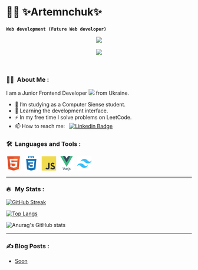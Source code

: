 # 🏄‍♂️ ✨Artemnchuk✨
**`Web development (Future Web developer)`**
<p align="center">
<img src="https://media.giphy.com/media/v1.Y2lkPTc5MGI3NjExbGprZWV2MHo3bzl1ZmttNmUzczQwbWp2MHFsbDJpMXA1ZHY3YjJ6YyZlcD12MV9pbnRlcm5hbF9naWZfYnlfaWQmY3Q9Zw/KpACNEh8jXK2Q/giphy.gif"/>
</p>
<p align="center">
    <img src="https://readme-typing-svg.herokuapp.com/?lines=Hi+hi+hi+hello;Welcome+to+my+profile!;Have+a+look+around!&font=Fira%20Code&color=%23D62F79&center=true&width=280&height=50">
</p>
<!-- <a href="https://www.buymeacoffee.com/artemnchuk" target="_blank"><img src="https://cdn.buymeacoffee.com/buttons/default-orange.png" alt="Buy Me A Coffee" height="41" width="174"></a>
</p> -->
<p align="center"><img src="https://komarev.com/ghpvc/?username=artemnchuk&style=flat-square&color=red" alt=""></p>

### :woman_technologist: &nbsp;About Me :

I am a Junior Frontend Developer <img src="https://media.giphy.com/media/WUlplcMpOCEmTGBtBW/giphy.gif" width="30"> from Ukraine.

- 🔭 I’m studying as a Computer Siense student.
- 🌱 Learning the development interface.
- ⚡ In my free time I solve problems on LeetCode.
- 📫 How to reach me: &nbsp; [![Linkedin Badge](https://img.shields.io/badge/-artemnchuk-blue?style=flat&logo=Linkedin&logoColor=white)](https://www.linkedin.com/in/artemnchuk)


### 🛠 &nbsp;Languages and Tools :

<p>
<img src="https://github.com/devicons/devicon/blob/master/icons/html5/html5-original.svg" title="HTML5" alt="HTML" width="40" height="40"/>&nbsp;
<img src="https://github.com/devicons/devicon/blob/master/icons/css3/css3-plain-wordmark.svg"  title="CSS3" alt="CSS" width="40" height="40"/>&nbsp;
<img src="https://github.com/devicons/devicon/blob/master/icons/javascript/javascript-original.svg" title="JavaScript" alt="JavaScript" width="40" height="40"/>&nbsp;
<img src="https://github.com/devicons/devicon/blob/master/icons/vuejs/vuejs-original-wordmark.svg" title="Vuejs" alt="NodeJS" width="40" height="40"/>&nbsp;
<img src="https://github.com/devicons/devicon/blob/master/icons/tailwindcss/tailwindcss-original.svg" title="Vuejs" alt="NodeJS" width="40" height="40"/>&nbsp;
<!-- <img src="https://github.com/devicons/devicon/blob/master/icons/python/python-original-wordmark.svg" title="React" alt="React" width="40" height="40"/>&nbsp; -->
<!-- <img src="https://github.com/devicons/devicon/blob/master/icons/nodejs/nodejs-original-wordmark.svg" title="NodeJS" alt="NodeJS" width="40" height="40"/>&nbsp; -->
<!-- <img src="https://github.com/devicons/devicon/blob/master/icons/git/git-original-wordmark.svg" title="Git" **alt="Git" width="40" height="40"/>&nbsp;
<img src="https://github.com/devicons/devicon/blob/master/icons/react/react-original-wordmark.svg" title="React" alt="React" width="40" height="40"/>&nbsp;
<img src="https://github.com/devicons/devicon/blob/master/icons/mysql/mysql-original-wordmark.svg" title="MySQL"  alt="MySQL" width="40" height="40"/>&nbsp; -->
</p>

---

### 🔥 &nbsp; My Stats :
[![GitHub Streak](https://streak-stats.demolab.com?user=artemnchuk&theme=transparent&date_format=j%20M%5B%20Y%5D&card_width=300&card_height=165&hide_longest_streak=true)](https://git.io/streak-stats)

[![Top Langs](https://github-readme-stats.vercel.app/api/top-langs/?username=artemnchuk&layout=compact&theme=dark)](https://github.com/anuraghazra/github-readme-stats)

![Anurag's GitHub stats](https://github-readme-stats.vercel.app/api?username=artemnchuk&show_icons=true&theme=dark)

---

### ✍️ Blog Posts : 
- [Soon](https://www.github.com/artemnchuk)
<!-- BLOG-POST-LIST:START -->
<!-- BLOG-POST-LIST:END -->

